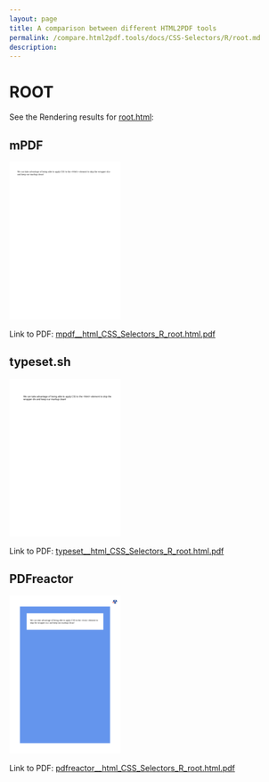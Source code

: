 ```yaml
---
layout: page
title: A comparison between different HTML2PDF tools
permalink: /compare.html2pdf.tools/docs/CSS-Selectors/R/root.md
description: 
---
```


# ROOT

See the Rendering results for [root.html](/html/CSS%20Selectors/R/root.html):

## mPDF
![](mpdf__html_CSS_Selectors_R_root.html.png) 

Link to PDF: [mpdf__html_CSS_Selectors_R_root.html.pdf](mpdf__html_CSS_Selectors_R_root.html.pdf)

## typeset.sh
![](typeset__html_CSS_Selectors_R_root.html.png) 

Link to PDF: [typeset__html_CSS_Selectors_R_root.html.pdf](typeset__html_CSS_Selectors_R_root.html.pdf)

## PDFreactor
![](pdfreactor__html_CSS_Selectors_R_root.html.png) 

Link to PDF: [pdfreactor__html_CSS_Selectors_R_root.html.pdf](pdfreactor__html_CSS_Selectors_R_root.html.pdf)
